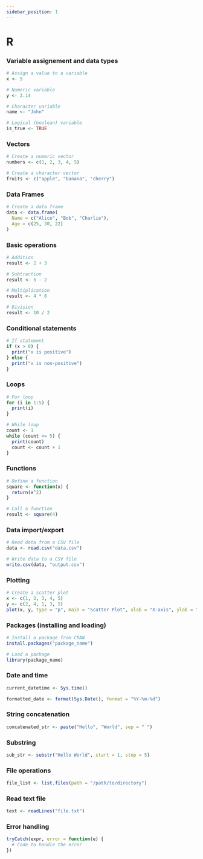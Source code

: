 ```yaml
---
sidebar_position: 1
---
```


# R

### Variable assignement and data types

```r
# Assign a value to a variable
x <- 5

# Numeric variable
y <- 3.14

# Character variable
name <- "John"

# Logical (boolean) variable
is_true <- TRUE
```

### Vectors

```r
# Create a numeric vector
numbers <- c(1, 2, 3, 4, 5)

# Create a character vector
fruits <- c("apple", "banana", "cherry")
```

### Data Frames

```r
# Create a data frame
data <- data.frame(
  Name = c("Alice", "Bob", "Charlie"),
  Age = c(25, 30, 22)
)
```

### Basic operations

```r
# Addition
result <- 2 + 3

# Subtraction
result <- 5 - 2

# Multiplication
result <- 4 * 6

# Division
result <- 10 / 2
```

### Conditional statements

```r
# If statement
if (x > 0) {
  print("x is positive")
} else {
  print("x is non-positive")
}
```

### Loops

```r
# For loop
for (i in 1:5) {
  print(i)
}

# While loop
count <- 1
while (count <= 5) {
  print(count)
  count <- count + 1
}
```

### Functions

```r
# Define a function
square <- function(x) {
  return(x^2)
}

# Call a function
result <- square(4)
```

### Data import/export

```r
# Read data from a CSV file
data <- read.csv("data.csv")

# Write data to a CSV file
write.csv(data, "output.csv")
```

### Plotting

```r
# Create a scatter plot
x <- c(1, 2, 3, 4, 5)
y <- c(2, 4, 1, 3, 5)
plot(x, y, type = "p", main = "Scatter Plot", xlab = "X-axis", ylab = "Y-axis")
```

### Packages (installing and loading)

```r
# Install a package from CRAN
install.packages("package_name")

# Load a package
library(package_name)
```

### Date and time

```r
current_datetime <- Sys.time()

formatted_date <- format(Sys.Date(), format = "%Y-%m-%d")
```

### String concatenation

```r
concatenated_str <- paste("Hello", "World", sep = " ")
```

### Substring

```r
sub_str <- substr("Hello World", start = 1, stop = 5)
```

### File operations

```r
file_list <- list.files(path = "/path/to/directory")
```

### Read text file

```r
text <- readLines("file.txt")
```

### Error handling

```r
tryCatch(expr, error = function(e) {
  # Code to handle the error
})
```

###
